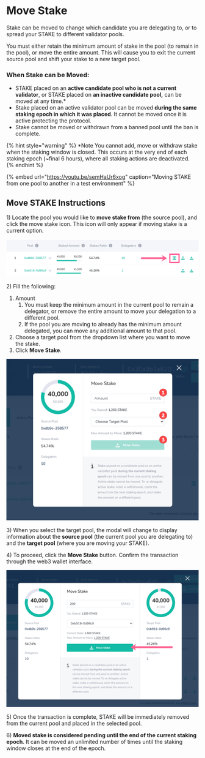 # Move Stake

Stake can be moved to change which candidate you are delegating to, or to spread your STAKE to different validator pools. 

You must either retain the minimum amount of stake in the pool \(to remain in the pool\), or move the entire amount. This will cause you to exit the current source pool and shift your stake to a new target pool. 

### **When Stake can be Moved:**

* STAKE placed on an **active candidate pool who is not a current validator**, or STAKE placed on **an inactive candidate pool,** can be moved at any time.\*
* Stake placed on an active validator pool can be moved **during the same staking epoch in which it was placed**. It cannot be moved once it is active protecting the protocol.
* Stake cannot be moved or withdrawn from a banned pool until the ban is complete.

{% hint style="warning" %}
\*Note You cannot add, move or withdraw stake when the staking window is closed. This occurs at the very end of each staking epoch \(~final 6 hours\), where all staking actions are deactivated.
{% endhint %}

{% embed url="https://youtu.be/semHaUr6xog" caption="Moving STAKE from one pool to another in a test environment" %}

## Move STAKE Instructions

1\) Locate the pool you would like to **move stake from** \(the source pool\), and click the move stake icon. This icon will only appear if moving stake is a current option.

![](../../../.gitbook/assets/withdraw1%20%282%29.png)

2\)  Fill the following:

1. Amount
   1.  You must keep the minimum amount in the current pool to remain a delegator, or remove the entire amount to move your delegation to a different pool.
   2. If the pool you are moving to already has the minimum amount delegated, you can move any additional amount to that pool. 
2. Choose a target pool from the dropdown list where you want to move the stake.
3. Click **Move Stake**.

![](../../../.gitbook/assets/withdraw2%20%281%29.png)

3\) When you select the target pool, the modal will change to display information about the **source pool** \(the current pool you are delegating to\) and the **target pool** \(where you are moving your STAKE\).

4\) To proceed, click the **Move Stake** button. Confirm the transaction through the web3 wallet interface.

![](../../../.gitbook/assets/withdraw3.png)

5\) Once the transaction is complete, STAKE will be immediately removed from the current pool and placed in the selected pool.

6\) **Moved stake is considered pending until the end of the current staking epoch**. It can be moved an unlimited number of times until the staking window closes at the end of the epoch.


